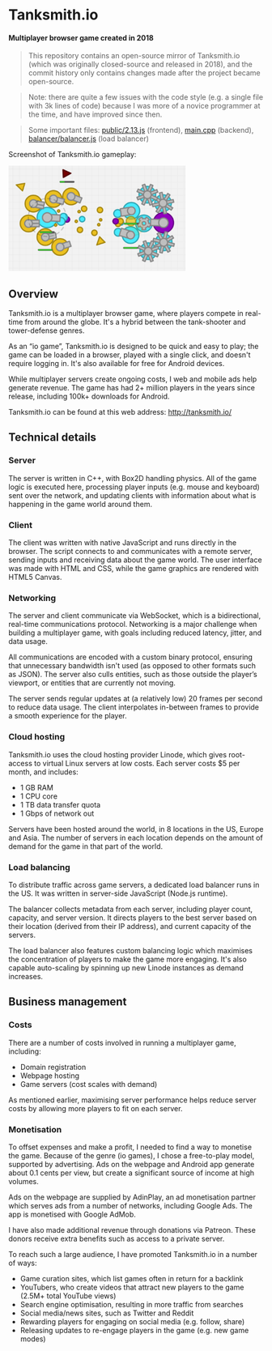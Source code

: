 # Tanksmith.io

#### Multiplayer browser game created in 2018

> This repository contains an open-source mirror of Tanksmith.io (which was originally closed-source and released in 2018), and the commit history only contains changes made after the project became open-source.

> Note: there are quite a few issues with the code style (e.g. a single file with 3k lines of code) because I was more of a novice programmer at the time, and have improved since then.

> Some important files: [public/2.13.js](https://github.com/lukefisklennon/tanksmith.io/blob/master/public/2.13.js) (frontend), [main.cpp](https://github.com/lukefisklennon/tanksmith.io/blob/master/main.cpp) (backend), [balancer/balancer.js](https://github.com/lukefisklennon/tanksmith.io/blob/master/balancer/balancer.js) (load balancer)

Screenshot of Tanksmith.io gameplay:

<img src="https://raw.githubusercontent.com/lukefisklennon/tanksmith.io/master/brand/yt-0.png" width="350" />

## Overview

Tanksmith.io is a multiplayer browser game, where players compete in real-time from around the globe. It's a hybrid between the tank-shooter and tower-defense genres.

As an “io game”, Tanksmith.io is designed to be quick and easy to play; the game can be loaded in a browser, played with a single click, and doesn't require logging in. It's also available for free for Android devices.

While multiplayer servers create ongoing costs, I web and mobile ads help generate revenue. The game has had 2+ million players in the years since release, including 100k+ downloads for Android.

Tanksmith.io can be found at this web address: http://tanksmith.io/

## Technical details

### Server

The server is written in C++, with Box2D handling physics. All of the game logic is executed here, processing player inputs (e.g. mouse and keyboard) sent over the network, and updating clients with information about what is happening in the game world around them.

### Client

The client was written with native JavaScript and runs directly in the browser. The script connects to and communicates with a remote server, sending inputs and receiving data about the game world. The user interface was made with HTML and CSS, while the game graphics are rendered with HTML5 Canvas.

### Networking

The server and client communicate via WebSocket, which is a bidirectional, real-time communications protocol. Networking is a major challenge when building a multiplayer game, with goals including reduced latency, jitter, and data usage.

All communications are encoded with a custom binary protocol, ensuring that unnecessary bandwidth isn't used (as opposed to other formats such as JSON). The server also culls entities, such as those outside the player’s viewport, or entities that are currently not moving.

The server sends regular updates at (a relatively low) 20 frames per second to reduce data usage. The client interpolates in-between frames to provide a smooth experience for the player.

### Cloud hosting

Tanksmith.io uses the cloud hosting provider Linode, which gives root-access to virtual Linux servers at low costs. Each server costs $5 per month, and includes:

- 1 GB RAM
- 1 CPU core
- 1 TB data transfer quota
- 1 Gbps of network out

Servers have been hosted around the world, in 8 locations in the US, Europe and Asia. The number of servers in each location depends on the amount of demand for the game in that part of the world.

### Load balancing

To distribute traffic across game servers, a dedicated load balancer runs in the US. It was written in server-side JavaScript (Node.js runtime).

The balancer collects metadata from each server, including player count, capacity, and server version. It directs players to the best server based on their location (derived from their IP address), and current capacity of the servers.

The load balancer also features custom balancing logic which maximises the concentration of players to make the game more engaging. It's also capable auto-scaling by spinning up new Linode instances as demand increases.

## Business management

### Costs

There are a number of costs involved in running a multiplayer game, including:

- Domain registration
- Webpage hosting
- Game servers (cost scales with demand)

As mentioned earlier, maximising server performance helps reduce server costs by allowing more players to fit on each server.

### Monetisation

To offset expenses and make a profit, I needed to find a way to monetise the game. Because of the genre (io games), I chose a free-to-play model, supported by advertising. Ads on the webpage and Android app generate about 0.1 cents per view, but create a significant source of income at high volumes.

Ads on the webpage are supplied by AdinPlay, an ad monetisation partner which serves ads from a number of networks, including Google Ads. The app is monetised with Google AdMob.

I have also made additional revenue through donations via Patreon. These donors receive extra benefits such as access to a private server.

To reach such a large audience, I have promoted Tanksmith.io in a number of ways:

- Game curation sites, which list games often in return for a backlink
- YouTubers, who create videos that attract new players to the game (2.5M+ total YouTube views)
- Search engine optimisation, resulting in more traffic from searches
- Social media/news sites, such as Twitter and Reddit
- Rewarding players for engaging on social media (e.g. follow, share)
- Releasing updates to re-engage players in the game (e.g. new game modes)

